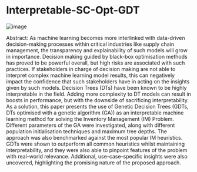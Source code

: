 # Interpretable-SC-Opt-GDT
![image](https://github.com/jb-gell/Interpretable-SC-Opt-GDT/assets/86071175/aa440630-5ccf-4d2a-acf4-2be6002fe8f5)

Abstract: 
As machine learning becomes more interlinked with data-driven decision-making processes within critical industries like supply chain management, the transparency and explainability of such models will grow in importance. Decision making guided by black-box optimisation methods has proved to be powerful overall, but high risks are associated with such practices. If stakeholders in charge of decision making are not able to interpret complex machine learning model results, this can negatively impact the confidence that such stakeholders have in acting on the insights given by such models. Decision Trees (DTs) have been known to be highly interpretable in the field. Adding more complexity to DT models can result in boosts in performance, but with the downside of sacrificing interpretability. As a solution, this paper presents the use of Genetic Decision Trees (GDTs, DTs optimised with a genetic algorithm (GA)) as an interpretable machine learning method for solving the Inventory Management (IM) Problem. Different parameters of the GA were investigated, along with different population initialisation techniques and maximum tree depths. The approach was also benchmarked against the most popular IM heuristics. GDTs were shown to outperform all common heuristics whilst maintaining interpretability, and they were also able to pinpoint features of the problem with real-world relevance. Additional, use-case-specific insights were also uncovered, highlighting the promising nature of the proposed approach.
